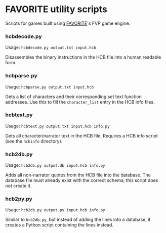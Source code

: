 # FAVORITE utility scripts

Scripts for games built using
[FAVORITE](http://www.favo.co.jp/soft/main.htm)'s FVP game engine.

### hcbdecode.py

Usage: `hcbdecode.py output.txt input.hcb`

Disassembles the binary instructions in the HCB file into a
human readable form.

### hcbparse.py

Usage: `hcbparse.py output.txt input.hcb`

Gets a list of characters and their corresponding set text
function addresses. Use this to fill the `character_list`
entry in the HCB info files.

### hcbtext.py

Usage: `hcbtext.py output.txt input.hcb info.py`

Gets all character/narrator text in the HCB file.
Requires a HCB info script (see the `hcbinfo` directory).

### hcb2db.py

Usage: `hcb2db.py output.db input.hcb info.py`

Adds all non-narrator quotes from the HCB file into the
database. The database file must already exist with the
correct schema; this script does not create it.

### hcb2py.py

Usage: `hcb2db.py output.py input.hcb info.py`

Similar to `hcb2db.py`, but instead of adding the lines
into a database, it creates a Python script containing
the lines instead.
